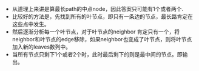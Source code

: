 + 从道理上来讲是算最长path的中点node，因此答案只可能有1个或者两个.
+ 比较好的方法是，先找到所有的叶节点，即只有一条边的节点，最长路肯定在这些点中发生。
+ 然后逐渐分析每一个叶节点，对于叶节点的neighbor 肯定只有一个，将neighbor和叶节点的edge移除，如果neighbor也变成了叶节点，则将叶节点加入新的leaves数列中。
+ 当所有节点只剩下1个或者2个时，此时最后剩下的则是最中间的节点。即输出。
